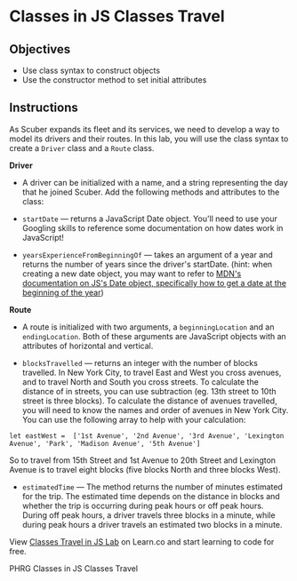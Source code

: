 # Classes in JS Classes Travel

## Objectives
+ Use class syntax to construct objects
+ Use the constructor method to set initial attributes

## Instructions

As Scuber expands its fleet and its services, we need to develop a way to model its drivers and their routes.  In this lab, you will use the class syntax to create a `Driver` class and a `Route` class.

**Driver**

* A driver can be initialized with a name, and a string representing the day that he joined Scuber.  Add the following methods and attributes to the class:

+ `startDate` — returns a JavaScript Date object.  You'll need to use your Googling skills to reference some documentation on how dates work in JavaScript!

+ `yearsExperienceFromBeginningOf` — takes an argument of a year and returns the number of years since the driver's startDate. (hint: when creating a new date object, you may want to refer to [MDN's documentation on JS's Date object, specifically how to get a date at the beginning of the year](https://developer.mozilla.org/en-US/docs/Web/JavaScript/Reference/Global_Objects/Date))

**Route**

* A route is initialized with two arguments, a `beginningLocation` and an `endingLocation`.  Both of these arguments are JavaScript objects with an attributes of horizontal and vertical.  

+ `blocksTravelled` — returns an integer with the number of blocks travelled.  In New York City, to travel East and West you cross avenues, and to travel North and South you cross streets.  To calculate the distance of in streets, you can use subtraction (eg. 13th street to 10th street is three blocks).  To calculate the distance of avenues travelled, you will need to know the names and order of avenues in New York City.  You can use the following array to help with your calculation:

`let eastWest =  ['1st Avenue', '2nd Avenue', '3rd Avenue', 'Lexington Avenue', 'Park', 'Madison Avenue', '5th Avenue']`

So to travel from 15th Street and 1st Avenue to 20th Street and Lexington Avenue is to travel eight blocks (five blocks North and three blocks West).

+ `estimatedTime` —  The method returns the number of minutes estimated for the trip.  The estimated time depends on the distance in blocks and whether the trip is occurring during peak hours or off peak hours. During off peak hours, a driver travels three blocks in a minute, while during peak hours a driver travels an estimated two blocks in a minute.

<p class='util--hide'>View <a href='https://learn.co/lessons/js-classes-travel-lab' title='Classes Travel in JS Lab '>Classes Travel in JS Lab</a> on Learn.co and start learning to code for free.</p>
<p data-visibility='hidden'>PHRG Classes in JS Classes Travel</p>